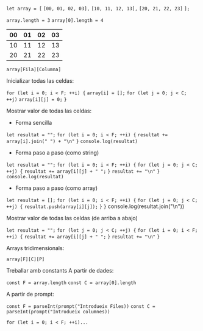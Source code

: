 `let array = [`
	`[00, 01, 02, 03],`
	`[10, 11, 12, 13],`
	`[20, 21, 22, 23]`
	`];`


`array.length = 3`
`array[0].length = 4`

| 00  | 01  | 02  | 03  |
| --- | --- | --- | --- |
| 10  | 11  | 12  | 13  |
| 20  | 21  | 22  | 23  |

`array[Fila][Columna]`

Inicializar todas las celdas:

`for (let i = 0; i < F; ++i) {`
	`array[i] = [];`
	`for (let j = 0; j < C; ++j)`
		`array[i][j] = 0;`
	`}`


Mostrar valor de todas las celdas:

- Forma sencilla

`let resultat = "";`
`for (let i = 0; i < F; ++i) {`
	`resultat += array[i].join(" ") + "\n"`
`}`
`console.log(resultat)`

- Forma paso a paso (como string)

`let resultat = "";`
`for (let i = 0; i < F; ++i) {`
	`for (let j = 0; j < C; ++j) {`
	`resultat += array[i][j] + " ";`
	`}`
`resultat += "\n"`
`}`
`console.log(resultat)`

- Forma paso a paso (como array)

`let resultat = [];`
`for (let i = 0; i < F; ++i) {`
	`for (let j = 0; j < C; ++j) {`
	`resultat.push(array[i][j]);`
	`}`
`}`
console.log(resultat.join("\n"))

Mostrar valor de todas las celdas (de arriba a abajo)

`let resultat = "";`
`for (let j = 0; j < C; ++j) {`
	`for (let i = 0; i < F; ++i) {`
	`resultat += array[i][j] + " ";`
	`}`
`resultat += "\n"`
`}`


Arrays tridimensionals:

`array[F][C][P]`

Treballar amb constants
A partir de dades:

`const F = array.length`
`const C = array[0].length`

A partir de prompt:

`const F = parseInt(prompt("Introdueix Files))`
`const C = parseInt(prompt("Introdueix columnes))`

`for (let i = 0; i < F; ++i)...`




